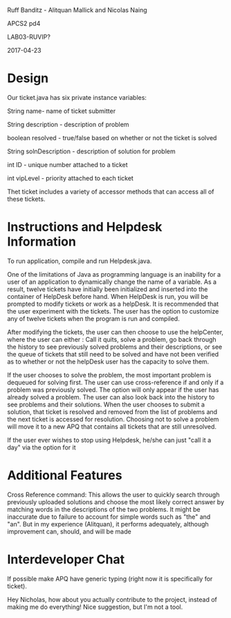 Ruff Banditz - Alitquan Mallick and Nicolas Naing

APCS2 pd4

LAB03-RUVIP?

2017-04-23

# Design

Our ticket.java has six private instance variables:

String name- name of ticket submitter

String description - description of problem

boolean resolved - true/false based on whether or not the ticket is solved

String solnDescription - description of solution for problem

int ID - unique number attached to a ticket

int vipLevel - priority attached to each ticket

Thet ticket includes a variety of accessor methods that can access all of these tickets.

# Instructions and Helpdesk Information

To run application, compile and run Helpdesk.java.

One of the limitations of Java as programming language is an inability for a user of an application to dynamically
change the name of a variable. As a result, twelve tickets have initially been initialized and inserted into 
the container of HelpDesk before hand. When HelpDesk is run, you will be prompted to modify tickets or work as a helpDesk.
It is recommended that the user experiment with the tickets.
The user has the option to customize any of twelve tickets when the program is run and compiled. 

After modifying the tickets, the user can then choose to use the helpCenter, where the user can either :
Call it quits, solve a problem, go back through the history to see previously solved problems and their descriptions, or see
the queue of tickets that still need to be solved and have not been verified as to whether or not the helpDesk user
has the capacity to solve them. 

If the user chooses to solve the problem, the most important problem is dequeued for solving first. The user can use
cross-reference if and only if a problem was previously solved. The option will only appear if the user has already solved a problem. 
The user can also look back into the history to see problems and their solutions. When the user chooses to submit a 
solution, that ticket is resolved and removed from the list of problems and the next ticket is accessed for resolution.
Choosing not to solve a problem will move it to a new APQ that contains all tickets that are still unresolved. 

If the user ever wishes to stop using Helpdesk, he/she can just "call it a day" via the option for it

# Additional Features

Cross Reference command: This allows the user to quickly search through previously uploaded solutions and 
choose the most likely correct answer by matching words in the descriptions of the two problems. It might 
be inaccurate due to failure to account for simple words such as "the" and "an". But in my experience
(Alitquan), it performs adequately, although improvement can, should, and will be made

# Interdeveloper Chat

If possible make APQ have generic typing (right now it is specifically for ticket).

Hey Nicholas, how about you actually contribute to the project, instead of making me do everything! Nice suggestion,
but I'm not a tool.
